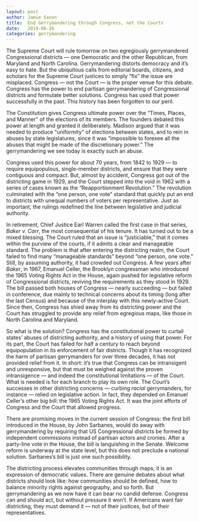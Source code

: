 ```yaml
---
layout: post
author: Jamie Saxon
title:  End Gerrymandering through Congress, not the Courts
date:   2019-06-26
categories: gerrymandering
---
```


The Supreme Court will rule tomorrow on two egregiously gerrymandered Congressional districts — one Democratic and the other Republican, from Maryland and North Carolina. Gerrymandering distorts democracy and it’s easy to hate. But the ubiquitous calls from editorial boards, citizens, and scholars for the Supreme Court justices to simply “fix” the issue are misplaced. Congress — not the Court — is the proper venue for this debate. Congress has the power to end partisan gerrymandering of Congressional districts and formulate better solutions. Congress has used that power successfully in the past. This history has been forgotten to our peril.

The Constitution gives Congress ultimate power over the “Times, Places, and Manner” of the elections of its members. The founders debated this power at length and granted it deliberately. Madison argued that it was needed to produce “uniformity” of elections between states, and to rein in abuses by state legislatures, since it was “impossible to foresee all the abuses that might be made of the discretionary power.” The gerrymandering we see today is exactly such an abuse.

Congress used this power for about 70 years, from 1842 to 1929 — to require equipopulous, single-member districts, and ensure that they were contiguous and compact. But, almost by accident, Congress got out of the districting game in 1929, and the Court stepped into the void in 1962 with a series of cases known as the “Reapportionment Revolution.” The revolution culminated with the “one person, one vote” standard that quickly put an end to districts with unequal numbers of voters per representative. Just as important, the rulings redefined the line between legislative and judicial authority.

In retirement, Chief Justice Earl Warren called the first case in that series, _Baker v. Carr_, the most consequential of his tenure. It has turned out to be a mixed blessing. The Court ruled that an issue is “justiciable,” that it comes within the purview of the courts, if it admits a clear and manageable standard. The problem is that after entering the districting realm, the Court failed to find many “manageable standards” beyond “one person, one vote.” Still, by assuming authority, it had crowded out Congress. A few years after _Baker_, in 1967, Emanuel Celler, the Brooklyn congressman who introduced the 1965 Voting Rights Act in the House, again pushed for legislative reform of Congressional districts, reviving the requirements as they stood in 1929. The bill passed both houses of Congress — nearly succeeding — but failed in conference, due mainly to technical concerns about its timing (long after the last Census) and because of the interplay with this newly-active Court. Since then, Congress has shied away from its districting power and the Court has struggled to provide any relief from egregious maps, like those in North Carolina and Maryland.

So what is the solution? Congress has the constitutional power to curtail states’ abuses of districting authority, and a history of using that power. For its part, the Court has failed for half a century to reach beyond equipopulation in its enforcement of fair districts. Though it has recognized the harm of partisan gerrymanders for over three decades, it has not provided relief from it. In short: it’s true that Congress can be intransigent and unresponsive, but that must be weighed against the proven intransigence — and indeed the constitutional limitations — of the Court. What is needed is for each branch to play its own role. The Court’s successes in other districting concerns — curbing _racial_ gerrymanders, for instance — relied on legislative action. In fact, they depended on Emanuel Celler’s other big bill: the 1965 Voting Rights Act. It was the joint efforts of Congress and the Court that allowed progress.

There are promising moves in the current session of Congress: the first bill introduced in the House, by John Sarbanes, would do away with gerrymandering by requiring that US Congressional districts be formed by independent commissions instead of partisan actors and cronies. After a party-line vote in the House, the bill is languishing in the Senate. Welcome reform is underway at the state level, but this does not preclude a national solution. Sarbanes’s bill is just one such possibility.

The districting process elevates communities through maps; it is an expression of democratic values. There are genuine debates about what districts should look like: how communities should be defined, how to balance minority rights against geography, and so forth. But gerrymandering as we now have it can bear no candid defense. Congress can and should act, but without pressure it won’t. If Americans want fair districting, they must demand it — not of their justices, but of their representatives.

